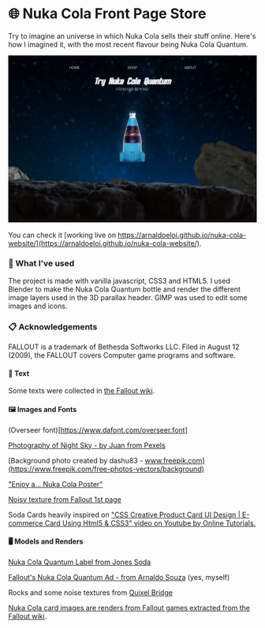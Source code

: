 # 🌐 Nuka Cola Front Page Store



Try to imagine an universe in which Nuka Cola sells their stuff online. Here's how I imagined it, with the most recent flavour being Nuka Cola Quantum.

![alt_text](https://github.com/Arnaldoeloi/nuka-cola-website/blob/master/app_preview.png?raw=true)

You can check it [working live on https://arnaldoeloi.github.io/nuka-cola-website/](https://arnaldoeloi.github.io/nuka-cola-website/).


### 🚀 What I've used 

The project is made with vanilla javascript, CSS3 and HTML5. I used Blender to make the Nuka Cola Quantum bottle and render the different image layers used in the 3D parallax header. GIMP was used to edit some images and icons.


### 📋 Acknowledgements

FALLOUT is a trademark of Bethesda Softworks LLC. Filed in August 12 (2009), the FALLOUT covers Computer game programs and software.

#### 📜 Text

Some texts were collected in [the Fallout wiki](https://fallout.fandom.com/).

#### 🖼️ Images and Fonts

(Overseer font)[https://www.dafont.com/overseer.font]

[Photography of Night Sky - by Juan from Pexels](https://www.pexels.com/photo/photography-of-night-sky-733475/)

[Background photo created by dashu83 - www.freepik.com](https://www.freepik.com/free-photos-vectors/background)

["Enjoy a... Nuka Cola Poster"](https://br.pinterest.com/pin/430727151854774107/?autologin=true)

[Noisy texture from Fallout 1st page](https://fallout.bethesda.net/pt/fallout1st)

Soda Cards heavily inspired on ["CSS Creative Product Card UI Design | E-commerce Card Using Html5 & CSS3" video on Youtube by Online Tutorials.](https://fallout.bethesda.net/pt/fallout1st)

#### 🖥 Models and Renders

[Nuka Cola Quantum Label from Jones Soda](https://www.jonessoda.com/)

[Fallout's Nuka Cola Quantum Ad - from Arnaldo Souza](https://www.artstation.com/artwork/dOm25w) (yes, myself)

Rocks and some noise textures from [Quixel Bridge](https://quixel.com/bridge)

[Nuka Cola card images are renders from Fallout games extracted from the Fallout wiki](https://fallout.fandom.com/).